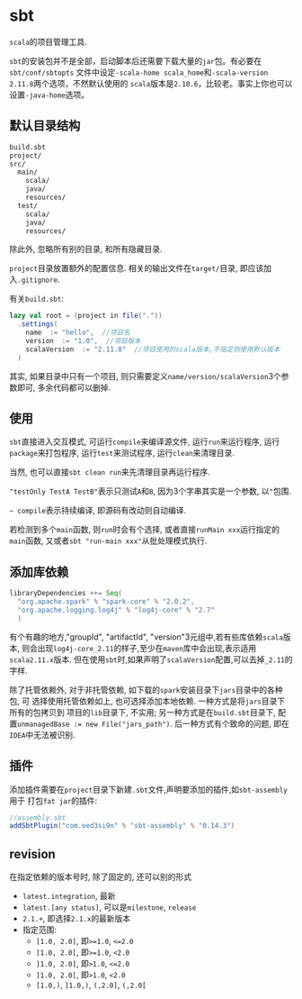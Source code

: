 # sbt

`scala`的项目管理工具.

`sbt`的安装包并不是全部，启动脚本后还需要下载大量的`jar`包。有必要在`sbt/conf/sbtopts`
文件中设定`-scala-home scala_home`和`-scala-version 2.11.8`两个选项，不然默认使用的
`scala`版本是`2.10.6`，比较老。事实上你也可以设置`-java-home`选项。

## 默认目录结构

```sh
build.sbt
project/
src/
  main/
    scala/
    java/
    resources/
  test/
    scala/
    java/
    resources/
```

除此外, 忽略所有别的目录, 和所有隐藏目录.

`project`目录放置额外的配置信息. 相关的输出文件在`target/`目录, 即应该加入`.gitignore`.

有关`build.sbt`:

```scala
lazy val root = (project in file("."))
  .settings(
    name  := "hello",  //项目名
    version  := "1.0",  //项目版本
    scalaVersion  := "2.11.8"  //项目使用的scala版本,不指定则使用默认版本
  )
```

其实, 如果目录中只有一个项目, 则只需要定义`name/version/scalaVersion`3个参数即可,
多余代码都可以删掉.

## 使用

`sbt`直接进入交互模式, 可运行`compile`来编译源文件, 运行`run`来运行程序, 运行
`package`来打包程序, 运行`test`来测试程序, 运行`clean`来清理目录.

当然, 也可以直接`sbt clean run`来先清理目录再运行程序.

`"testOnly TestA TestB"`表示只测试`A`和`B`, 因为3个字串其实是一个参数, 以`"`包围.

`~ compile`表示持续编译, 即源码有改动则自动编译.

若检测到多个`main`函数, 则`run`时会有个选择, 或者直接`runMain xxx`运行指定的`main`函数, 又或者`sbt "run-main xxx"`从批处理模式执行.

## 添加库依赖

```scala
libraryDependencies ++= Seq(
  "org.apache.spark" % "spark-core" % "2.0.2",
  "org.apache.logging.log4j" % "log4j-core" % "2.7"
  )
```

有个有趣的地方,"groupId", "artifactId", "version"3元组中,若有些库依赖`scala`版本,
则会出现`log4j-core_2.11`的样子,至少在`maven`库中会出现,表示适用`scala2.11.x`版本.
但在使用`sbt`时,如果声明了`scalaVersion`配置,可以去掉`_2.11`的字样.

除了托管依赖外, 对于非托管依赖, 如下载的`spark`安装目录下`jars`目录中的各种包, 可
选择使用托管依赖如上, 也可选择添加本地依赖. 一种方式是将`jars`目录下所有的包拷贝到
项目的`lib`目录下, 不实用; 另一种方式是在`build.sbt`目录下, 配置`unmanagedBase :=
new File("jars_path")`. 后一种方式有个致命的问题, 即在`IDEA`中无法被识别.

## 插件

添加插件需要在`project`目录下新建`.sbt`文件,声明要添加的插件,如`sbt-assembly`用于
打包`fat jar`的插件:

```scala
//assembly.sbt
addSbtPlugin("com.eed3si9n" % "sbt-assembly" % "0.14.3")
```

## revision

在指定依赖的版本号时, 除了固定的, 还可以别的形式

* `latest.integration`, 最新
* `latest.[any status]`, 可以是`milestone`, `release`
* `2.1.+`, 即选择`2.1.x`的最新版本
* 指定范围:
  * `[1.0, 2.0]`, 即`>=1.0`, `<=2.0`
  * `[1.0, 2.0[`, 即`>=1.0`, `<2.0`
  * `]1.0, 2.0]`, 即`>1.0`, `<=2.0`
  * `]1.0, 2.0[`, 即`>1.0`, `<2.0`
  * `[1.0,)`, `]1.0,)`, `(,2.0]`, `(,2.0[`